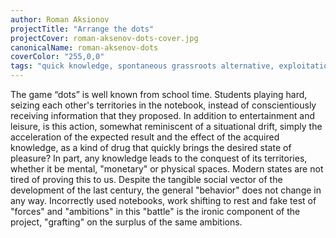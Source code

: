 ```yaml
---
author: Roman Aksionov
projectTitle: "Arrange the dots"
projectCover: roman-aksenov-dots-cover.jpg
canonicalName: roman-aksenov-dots
coverColor: "255,0,0"
tags: "quick knowledge, spontaneous grassroots alternative, exploitation of hidden motivation, path stop, sports interest"
---
```


The game “dots” is well known from school time. Students playing hard, seizing each other's territories in the notebook, instead of conscientiously receiving information that they proposed. In addition to entertainment and leisure, is this action, somewhat reminiscent of a situational drift, simply the acceleration of the expected result and the effect of the acquired knowledge, as a kind of drug that quickly brings the desired state of pleasure? In part, any knowledge leads to the conquest of its territories, whether it be mental, "monetary" or physical spaces. Modern states are not tired of proving this to us. Despite the tangible social vector of the development of the last century, the general "behavior" does not change in any way. Incorrectly used notebooks, work shifting to rest and fake test of "forces" and "ambitions" in this "battle" is the ironic component of the project, "grafting" on the surplus of the same ambitions.
